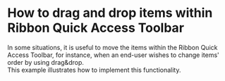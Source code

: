 # How to drag and drop items within Ribbon Quick Access Toolbar 


<p>In some situations, it is useful to move the items within the Ribbon Quick Access Toolbar, for instance, when an end-user wishes to change items' order by using drag&drop. <br />
This example illustrates how to implement this functionality.</p><br />


<br/>


